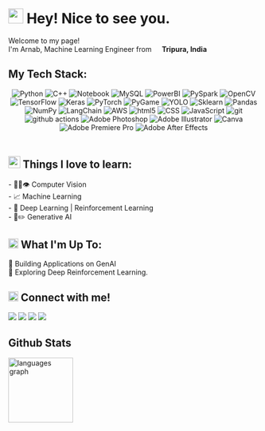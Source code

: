 <h1><img src="https://emojis.slackmojis.com/emojis/images/1531849430/4246/blob-sunglasses.gif?1531849430" width="30"/> Hey! Nice to see you.</h1>

<p>Welcome to my page! </br> I'm Arnab, Machine Learning Engineer from <img src="https://cdn-icons-png.flaticon.com/512/3909/3909444.png" width="13"/> <b>Tripura, India</b></p>


## My Tech Stack:

<div align="center" style="padding-bottom: 20px">
  <img src="https://img.shields.io/badge/Python-14354C?style=for-the-badge&logo=python&logoColor=yellow"                  alt="Python"/>
  <img src="https://img.shields.io/badge/c++-%2300599C.svg?style=for-the-badge&logo=c%2B%2B&logoColor=white"              alt="C++"/>
  <img src="https://img.shields.io/badge/Jupyter-FFB703.svg?style=for-the-badge&logo=Jupyter&logoColor=540B0E"            alt="Notebook"/>
  <img src="https://img.shields.io/badge/MySQL-00758F.svg?style=for-the-badge&logo=MySql&logoColor=white"                 alt="MySQL"/>
  <img src="https://img.shields.io/badge/PowerBI-F6D958.svg?style=for-the-badge&logo=PowerBI&logoColor=370617"            alt="PowerBI"/>
  <img src="https://img.shields.io/badge/PySpark-102041.svg?style=for-the-badge&logo=ApacheSpark&logoColor=orange"        alt="PySpark"/>
  <img src="https://img.shields.io/badge/opencv-A2D2FF.svg?style=for-the-badge&logo=opencv&logoColor=001D3D"              alt="OpenCV"/>
  <img src="https://img.shields.io/badge/TensorFlow-%23FF6F00.svg?style=for-the-badge&logo=TensorFlow&logoColor=white"    alt="TensorFlow"/>
  <img src="https://img.shields.io/badge/Keras-%23D00000.svg?style=for-the-badge&logo=Keras&logoColor=white"              alt="Keras"/>
  <img src="https://img.shields.io/badge/PyTorch-F48C06.svg?style=for-the-badge&logo=PyTorch&logoColor=D90429"            alt="PyTorch"/>
  <img src="https://img.shields.io/badge/PyGame-386641.svg?style=for-the-badge&logo=Pygame&logoColor=black"               alt="PyGame"/>
  <img src="https://img.shields.io/badge/-YOLO-blue?style=for-the-badge&logo=Ultralytics-YOLO&logoColor=white"            alt="YOLO"/>
  <img src="https://img.shields.io/badge/scikit--learn-purple.svg?style=for-the-badge&logo=scikit-learn&logoColor=white"  alt="Sklearn"/>
  <img src="https://img.shields.io/badge/pandas-%23150458.svg?style=for-the-badge&logo=pandas&logoColor=white"            alt="Pandas"/>
  <img src="https://img.shields.io/badge/NumPy-00B4D8.svg?style=for-the-badge&logo=NumPy&logoColor=003566"                alt="NumPy"/>
  <img src="https://img.shields.io/badge/langchain-35495e.svg?style=for-the-badge&logo=langchain&logoColor=green"         alt="LangChain"/>
  <img alt="AWS" src="https://img.shields.io/badge/-Amazon_Web_Services-FF9900?style=for-the-badge&logo=Amazon-Web-Services&logoColor=black" />
  <img alt="html5" src="https://img.shields.io/badge/-HTML5-E34F26?style=for-the-badge&logo=html5&logoColor=white" />
  <img alt="CSS" src="https://img.shields.io/badge/-CSS-blue?style=for-the-badge&logo=css3&logoColor=white" />
  <img alt="JavaScript" src="https://img.shields.io/badge/-JavaScript-F0DB4F?style=for-the-badge&logo=JavaScript&logoColor=323330" />
  <img alt="git" src="https://img.shields.io/badge/-git-F1502F?style=for-the-badge&logo=git&logoColor=white" />
  <img alt="github actions" src="https://img.shields.io/badge/-Github_Actions-293241?style=for-the-badge&logo=github-actions&logoColor=white" />
  <img alt="Adobe Photoshop" src="https://img.shields.io/badge/-Adobe_Photoshop-98C1D9?style=for-the-badge&logo=Adobe-Photoshop&logoColor=001E36" />
  <img alt="Adobe Illustrator" src="https://img.shields.io/badge/-Adobe_Illustrator-330000?style=for-the-badge&logo=Adobe-Illustrator&logoColor=FF9A00" />
  <img alt="Canva" src="https://img.shields.io/badge/-Canva-20C4CB?style=for-the-badge&logo=Canva&logoColor=003566" />
  <img alt="Adobe Premiere Pro" src="https://img.shields.io/badge/-Adobe_Premiere_Pro-330D3E?style=for-the-badge&logo=Adobe-Premiere-Pro&logoColor=D88EF1" />
  <img alt="Adobe After Effects" src="https://img.shields.io/badge/-Adobe_After_Effects-9168B2?style=for-the-badge&logo=Adobe-After-Effects&logoColor=330D3E" />
</div>


<h2><img src="https://emojis.slackmojis.com/emojis/images/1643516205/22311/money_bag.gif?1643516205" width="24"/> Things I love to learn:</h2>
<p>
- 👨‍💻👁️ Computer Vision</br>
- 📈 Machine Learning</br>
- 🤖 Deep Learning  |  Reinforcement Learning</br>
- 🎨✏️ Generative AI</br>
</p>


<h2><img src="https://emojis.slackmojis.com/emojis/images/1643514738/7421/typingcat.gif?1643514738" width="20"/> What I'm Up To:</h2>
<p>
🧩 Building Applications on GenAI</br>
🔮 Exploring Deep Reinforcement Learning.</br>
</p>


<h2><img src="https://emojis.slackmojis.com/emojis/images/1666129364/61762/blob-heart.png?1666129364" width="20"/> Connect with me!</h2>
<p>
  <a href="https://mail.google.com/mail/arnabsaha9786@gmail.com"><img src="https://img.shields.io/badge/Gmail-red.svg?&style=for-the-badge&logo=Gmail&logoColor=white"></a> 
  <a href="https://www.linkedin.com/in/arnab-saha-7o7"><img src="https://img.shields.io/badge/Linkedin-%230077B5.svg?&style=for-the-badge&logo=linkedin&logoColor=white"></a> 
  <a href="https://www.instagram.com/arnab_saha_7/"><img src="https://img.shields.io/badge/Instagram-%23E4405F.svg?&style=for-the-badge&logo=instagram&logoColor=white"></a> 
  <a href="https://www.youtube.com/@captainsonline"><img src="https://img.shields.io/badge/YouTube-DE2925.svg?&style=for-the-badge&logo=youtube&logoColor=white"></a> 
</p>


## Github Stats
<div align="left">
 <![Github stats](https://github-readme-stats.vercel.app/api?username=arnabsaha7&show_icons=true&theme=github_dark&count_private=true&include_all_commits=true)
  <img src="https://streak-stats.demolab.com?user=arnabsaha7&locale=en&mode=daily&theme=github_dark&hide_border=true&border_radius=5" height="130" alt="streak graph"  />
  <img src="https://github-readme-stats.vercel.app/api/top-langs?username=arnabsaha7&locale=en&hide_title=false&layout=compact&card_width=320&langs_count=8&theme=github_dark&hide_border=true" height="130" alt="languages graph"  />
</div>

###
